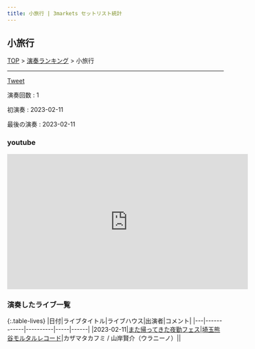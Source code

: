 ```yaml
---
title: 小旅行 | 3markets セットリスト統計
---
```

## 小旅行


[TOP](/setlist/) > [演奏ランキング](songs.html) > 小旅行

___

<a href="https://twitter.com/share?ref_src=twsrc%5Etfw" data-text="3markets[ ]セットリスト > 小旅行" class="twitter-share-button" data-via="3markets" data-hashtags="3markets" data-related="3markets" data-show-count="false">Tweet</a>

演奏回数
: 1

初演奏
: 2023-02-11

最後の演奏
: 2023-02-11







### youtube
<iframe width="560" height="315" src="https://www.youtube.com/embed/MUpk5UtVUtA" title="YouTube video player" frameborder="0" allow="accelerometer; autoplay; clipboard-write; encrypted-media; gyroscope; picture-in-picture; web-share" allowfullscreen></iframe>



### 演奏したライブ一覧

{:.table-lives}
|日付|ライブタイトル|ライブハウス|出演者|コメント|
|---|------------|----------|-----|------|
|<span class="nowrap">2023-02-11</span>|[また帰ってきた夜勤フェス](live054.html)|[埼玉熊谷モルタルレコード](livehouse051.html)|カザマタカフミ / 山岸賢介（ウラニーノ）||



<script async src="https://platform.twitter.com/widgets.js" charset="utf-8"></script>